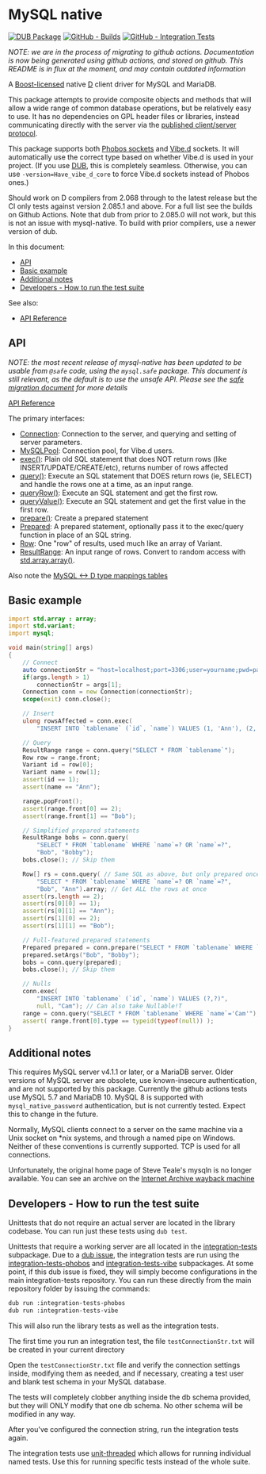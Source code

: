 MySQL native
============

[![DUB Package](https://img.shields.io/dub/v/mysql-native.svg)](https://code.dlang.org/packages/mysql-native)
[![GitHub - Builds](https://github.com/mysql-d/mysql-native/actions/workflows/dub.yml/badge.svg)](https://github.com/mysql-d/mysql-native/actions/workflows/dub.yml)
[![GitHub - Integration Tests](https://github.com/mysql-d/mysql-native/actions/workflows/integration-testing.yml/badge.svg)](https://github.com/mysql-d/mysql-native/actions/workflows/integration-testing.yml)

*NOTE: we are in the process of migrating to github actions. Documentation is now
being generated using github actions, and stored on github. This README
is in flux at the moment, and may contain outdated information*

A [Boost-licensed](http://www.boost.org/LICENSE_1_0.txt) native [D](http://dlang.org)
client driver for MySQL and MariaDB.

This package attempts to provide composite objects and methods that will
allow a wide range of common database operations, but be relatively easy to
use. It has no dependencies on GPL header files or libraries, instead communicating
directly with the server via the
[published client/server protocol](http://dev.mysql.com/doc/internals/en/client-server-protocol.html).

This package supports both [Phobos sockets](https://dlang.org/phobos/std_socket.html)
and [Vibe.d](http://vibed.org/) sockets. It will automatically use the correct
type based on whether Vibe.d is used in your project. (If you use
[DUB](http://code.dlang.org/getting_started), this is completely seamless.
Otherwise, you can use `-version=Have_vibe_d_core` to force Vibe.d sockets
instead of Phobos ones.)

Should work on D compilers from 2.068 through to the latest release but the CI only tests against version 2.085.1 and above. For a full list see the builds on Github Actions. Note that dub from prior to 2.085.0 will not work, but this is not an issue with mysql-native. To build with prior compilers, use a newer version of dub.

In this document:
* [API](#api)
* [Basic example](#basic-example)
* [Additional notes](#additional-notes)
* [Developers - How to run the test suite](#developers---how-to-run-the-test-suite)

See also:
* [API Reference](https://mysql-d.github.io/mysql-native/)

API
---

*NOTE: the most recent release of mysql-native has been updated to be usable from `@safe` code, using the `mysql.safe` package. This document is still relevant, as the default is to use the unsafe API. Please see the [safe migration document](SAFE_MIGRATION.md) for more details*

[API Reference](https://mysql-d.github.io/mysql-native/)

The primary interfaces:
- [Connection](https://mysql-d.github.io/mysql-native/mysql/connection/Connection.html): Connection to the server, and querying and setting of server parameters.
- [MySQLPool](https://mysql-d.github.io/mysql-native/mysql/pool/MySQLPool.html): Connection pool, for Vibe.d users.
- [exec()](https://mysql-d.github.io/mysql-native/mysql/commands/exec.html): Plain old SQL statement that does NOT return rows (like INSERT/UPDATE/CREATE/etc), returns number of rows affected
- [query()](https://mysql-d.github.io/mysql-native/mysql/commands/query.html): Execute an SQL statement that DOES return rows (ie, SELECT) and handle the rows one at a time, as an input range.
- [queryRow()](https://mysql-d.github.io/mysql-native/mysql/commands/queryRow.html): Execute an SQL statement and get the first row.
- [queryValue()](https://mysql-d.github.io/mysql-native/mysql/commands/queryValue.html): Execute an SQL statement and get the first value in the first row.
- [prepare()](https://mysql-d.github.io/mysql-native/mysql/connection/prepare.html): Create a prepared statement
- [Prepared](https://mysql-d.github.io/mysql-native/mysql/prepared/Prepared.html): A prepared statement, optionally pass it to the exec/query function in place of an SQL string.
- [Row](https://mysql-d.github.io/mysql-native/mysql/result/Row.html): One "row" of results, used much like an array of Variant.
- [ResultRange](https://mysql-d.github.io/mysql-native/mysql/result/ResultRange.html): An input range of rows. Convert to random access with [std.array.array()](https://dlang.org/phobos/std_array.html#.array).

Also note the [MySQL <-> D type mappings tables](https://mysql-d.github.io/mysql-native/mysql.html)

Basic example
-------------
```d
import std.array : array;
import std.variant;
import mysql;

void main(string[] args)
{
	// Connect
	auto connectionStr = "host=localhost;port=3306;user=yourname;pwd=pass123;db=mysqln_testdb";
	if(args.length > 1)
		connectionStr = args[1];
	Connection conn = new Connection(connectionStr);
	scope(exit) conn.close();

	// Insert
	ulong rowsAffected = conn.exec(
		"INSERT INTO `tablename` (`id`, `name`) VALUES (1, 'Ann'), (2, 'Bob')");

	// Query
	ResultRange range = conn.query("SELECT * FROM `tablename`");
	Row row = range.front;
	Variant id = row[0];
	Variant name = row[1];
	assert(id == 1);
	assert(name == "Ann");

	range.popFront();
	assert(range.front[0] == 2);
	assert(range.front[1] == "Bob");

	// Simplified prepared statements
	ResultRange bobs = conn.query(
		"SELECT * FROM `tablename` WHERE `name`=? OR `name`=?",
		"Bob", "Bobby");
	bobs.close(); // Skip them

	Row[] rs = conn.query( // Same SQL as above, but only prepared once and is reused!
		"SELECT * FROM `tablename` WHERE `name`=? OR `name`=?",
		"Bob", "Ann").array; // Get ALL the rows at once
	assert(rs.length == 2);
	assert(rs[0][0] == 1);
	assert(rs[0][1] == "Ann");
	assert(rs[1][0] == 2);
	assert(rs[1][1] == "Bob");

	// Full-featured prepared statements
	Prepared prepared = conn.prepare("SELECT * FROM `tablename` WHERE `name`=? OR `name`=?");
	prepared.setArgs("Bob", "Bobby");
	bobs = conn.query(prepared);
	bobs.close(); // Skip them

	// Nulls
	conn.exec(
		"INSERT INTO `tablename` (`id`, `name`) VALUES (?,?)",
		null, "Cam"); // Can also take Nullable!T
	range = conn.query("SELECT * FROM `tablename` WHERE `name`='Cam'");
	assert( range.front[0].type == typeid(typeof(null)) );
}
```

Additional notes
----------------

This requires MySQL server v4.1.1 or later, or a MariaDB server. Older
versions of MySQL server are obsolete, use known-insecure authentication,
and are not supported by this package. Currently the github actions tests use
MySQL 5.7 and MariaDB 10. MySQL 8 is supported with `mysql_native_password`
authentication, but is not currently tested. Expect this to change in the future.

Normally, MySQL clients connect to a server on the same machine via a Unix
socket on *nix systems, and through a named pipe on Windows. Neither of these
conventions is currently supported. TCP is used for all connections.

Unfortunately, the original home page of Steve Teale's mysqln is no longer
available. You can see an archive on the [Internet Archive wayback
machine](https://web.archive.org/web/20120323165808/http://britseyeview.com/software/mysqln)

Developers - How to run the test suite
--------------------------------------

Unittests that do not require an actual server are located in the library
codebase. You can run just these tests using `dub test`.

Unittests that require a working server are all located in the
[integration-tests](integration-tests) subpackage. Due to a [dub
issue](https://github.com/dlang/dub/issues/2136), the integration tests are run
using the [integration-tests-phobos](integration-tests-phobos) and
[integration-tests-vibe](integration-tests-vibe) subpackages. At some point, if this dub issue
is fixed, they will simply become configurations in the main integration-tests
repository. You can run these directly from the main repository folder by
issuing the commands:

```sh
dub run :integration-tests-phobos
dub run :integration-tests-vibe
```
This will also run the library tests as well as the integration tests.

The first time you run an integration test, the file `testConnectionStr.txt`
will be created in your current directory

Open the `testConnectionStr.txt` file and verify the connection settings
inside, modifying them as needed, and if necessary, creating a test user and
blank test schema in your MySQL database.

The tests will completely clobber anything inside the db schema provided,
but they will ONLY modify that one db schema. No other schema will be
modified in any way.

After you've configured the connection string, run the integration tests again.

The integration tests use
[unit-threaded](https://code.dlang.org/packages/unit-threaded) which allows for
running individual named tests. Use this for running specific tests instead of
the whole suite.
